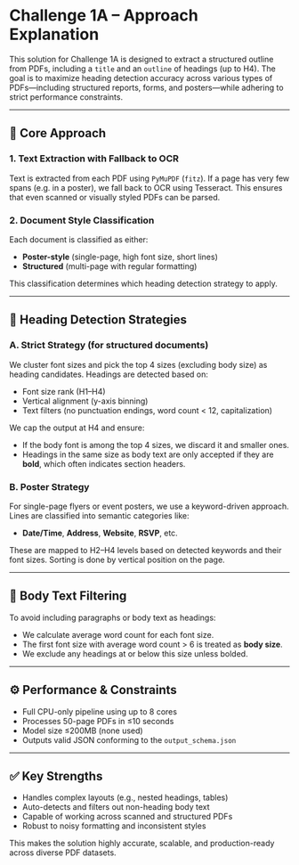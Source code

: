 # Challenge 1A – Approach Explanation

This solution for Challenge 1A is designed to extract a structured outline from PDFs, including a `title` and an `outline` of headings (up to H4). The goal is to maximize heading detection accuracy across various types of PDFs—including structured reports, forms, and posters—while adhering to strict performance constraints.

---

## 📘 Core Approach

### 1. **Text Extraction with Fallback to OCR**
Text is extracted from each PDF using `PyMuPDF` (`fitz`). If a page has very few spans (e.g. in a poster), we fall back to OCR using Tesseract. This ensures that even scanned or visually styled PDFs can be parsed.

### 2. **Document Style Classification**
Each document is classified as either:
- **Poster-style** (single-page, high font size, short lines)
- **Structured** (multi-page with regular formatting)

This classification determines which heading detection strategy to apply.

---

## 🧠 Heading Detection Strategies

### A. **Strict Strategy (for structured documents)**
We cluster font sizes and pick the top 4 sizes (excluding body size) as heading candidates. Headings are detected based on:
- Font size rank (H1–H4)
- Vertical alignment (y-axis binning)
- Text filters (no punctuation endings, word count < 12, capitalization)

We cap the output at H4 and ensure:
- If the body font is among the top 4 sizes, we discard it and smaller ones.
- Headings in the same size as body text are only accepted if they are **bold**, which often indicates section headers.

### B. **Poster Strategy**
For single-page flyers or event posters, we use a keyword-driven approach. Lines are classified into semantic categories like:
- **Date/Time**, **Address**, **Website**, **RSVP**, etc.

These are mapped to H2–H4 levels based on detected keywords and their font sizes. Sorting is done by vertical position on the page.

---

## 🚫 Body Text Filtering
To avoid including paragraphs or body text as headings:
- We calculate average word count for each font size.
- The first font size with average word count > 6 is treated as **body size**.
- We exclude any headings at or below this size unless bolded.

---

## ⚙️ Performance & Constraints
- Full CPU-only pipeline using up to 8 cores
- Processes 50-page PDFs in ≤10 seconds
- Model size ≤200MB (none used)
- Outputs valid JSON conforming to the `output_schema.json`

---

## ✅ Key Strengths
- Handles complex layouts (e.g., nested headings, tables)
- Auto-detects and filters out non-heading body text
- Capable of working across scanned and structured PDFs
- Robust to noisy formatting and inconsistent styles

This makes the solution highly accurate, scalable, and production-ready across diverse PDF datasets.

